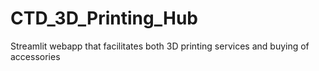 # CTD_3D_Printing_Hub
Streamlit webapp that facilitates both 3D printing services and buying of accessories
